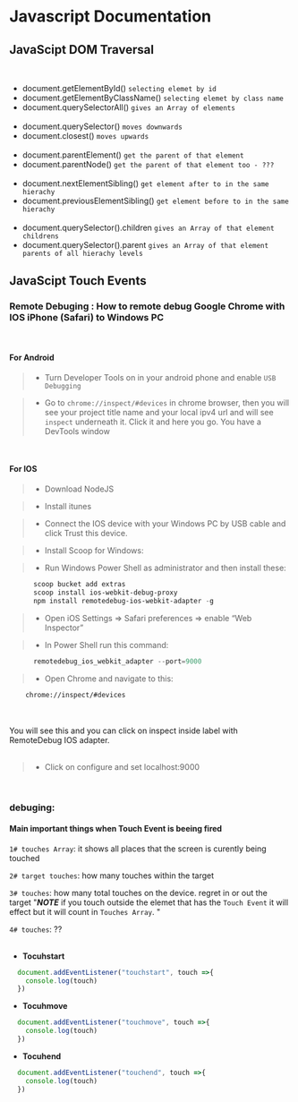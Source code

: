 # Javascript Documentation

## JavaScipt DOM Traversal 
<br>

- document.getElementById() `selecting elemet by id`
- document.getElementByClassName() `selecting elemet by class name`
- document.querySelectorAll() `gives an Array of elements`
<br><br>
- document.querySelector() `moves downwards` 
- document.closest() `moves upwards`
<br><br>
- document.parentElement() `get the parent of that element`
- document.parentNode() `get the parent of that element too - ???`
<br><br>
- document.nextElementSibling() `get element after to in the same hierachy`
- document.previousElementSibling() `get element before to in the same hierachy`
<br><br>
- document.querySelector().children `gives an Array of that element childrens`
- document.querySelector().parent `gives an Array of that element parents of all hierachy levels`


## JavaScipt Touch Events 

### Remote Debuging : How to remote debug Google Chrome with IOS iPhone (Safari) to Windows PC
<br>

#### For Android

> - Turn Developer Tools on in your android phone and enable `USB Debugging`

> - Go to `chrome://inspect/#devices` in chrome browser, then you will see your project title name and your local ipv4 url and will see `inspect` underneath it. Click it and here you go. You have a DevTools window
<br> 

#### For IOS
> - Download NodeJS

> - Install itunes

> - Connect the IOS device with your Windows PC by USB cable and click Trust this device.

> - Install Scoop for Windows:

> - Run Windows Power Shell as administrator and then install these: 
```powershell
      scoop bucket add extras
      scoop install ios-webkit-debug-proxy
      npm install remotedebug-ios-webkit-adapter -g
``` 

> - Open iOS Settings => Safari preferences => enable “Web Inspector”

> - In Power Shell run this command: 
```powershell
      remotedebug_ios_webkit_adapter --port=9000
```

> - Open Chrome and navigate to this:
  ``` 
      chrome://inspect/#devices 
  ```
 <br><br>
  You will see this and you can click on inspect inside label with RemoteDebug IOS adapter.
 <br><br>

> - Click on configure and set localhost:9000 

<br> 

### debuging:
#### Main important things when Touch Event is beeing fired


`1# touches Array`: it shows all places that the screen is curently being touched
<br>

`2# target touches`: how many touches within the target
<br>

`3# touches`: how many total touches on the device. regret in or out the target "***NOTE*** if you touch outside the elemet that has the `Touch Event` it will effect but it will count in `Touches Array`. "
<br>

`4# touches`: ??
<br><br> 

- **Tocuhstart**
```js
  document.addEventListener("touchstart", touch =>{
    console.log(touch)
  })
```
- **Tocuhmove**

```js
  document.addEventListener("touchmove", touch =>{
    console.log(touch)
  })
```
- **Tocuhend**

```js
  document.addEventListener("touchend", touch =>{
    console.log(touch)
  })
```
<br><br>